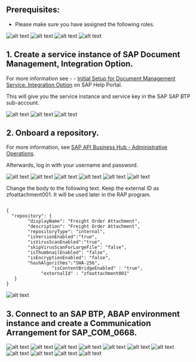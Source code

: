 ## Prerequisites:
- Please make sure you have assigned the following roles.

![alt text](image-27.png)
![alt text](image-23.png)
![alt text](image-26.png)
![alt text](image-25.png)



## 1.  Create a service instance of SAP Document Management, Integration Option. 

For more information see - - [Initial Setup for Document Management Service. Integration Option](https://help.sap.com/viewer/f6e70dd4bffa4b65965b43feed4c9429/Cloud/en-US/bc0f1ec7d5374b968e0b0de6db470c94.html) on SAP Help Portal.

This will give you the service instance and service key in the SAP SAP BTP sub-account.

![alt text](image.png)
![alt text](image-1.png)
![alt text](image-2.png)



## 2. Onboard a repository. 

For more information, see [SAP API Business Hub - Administrative Operations](https://api.sap.com/api/AdminAPI/tryout).

Afterwards, log in with your username and password.

![alt text](image-3.png)
![alt text](image-7.png)
![alt text](image-8.png)
![alt text](image-6.png)
![alt text](image-9.png)
![alt text](image-10.png)

Change the body to the following text. Keep the external ID as zfoattachment001. It will be used later in the RAP program.

```

{
  "repository": {
		"displayName": "Freight Order Attachment",
		"description": "Freight Order Attachment",
		"repositoryType": "internal",
		"isVersionEnabled":"true",
		"isVirusScanEnabled":"true",
		"skipVirusScanForLargeFile": "false",
		"isThumbnailEnabled": "false",
		"isEncryptionEnabled": "false",
		"hashAlgorithms":"SHA-256",
                 "isContentBridgeEnabled" : "true",
	         "externalId" : "zfoattachment001"
   }
}

```
![alt text](image-11.png)


## 3. Connect to an SAP BTP, ABAP environment instance and create a Communication Arrangement for SAP_COM_0668.

![alt text](image-12.png)
![alt text](image-13.png)
![alt text](image-14.png)
![alt text](image-15.png)
![alt text](image-16.png)
![alt text](image-17.png)
![alt text](image-18.png)
![alt text](image-19.png)
![alt text](image-20.png)
![alt text](image-21.png)
![alt text](image-22.png)




